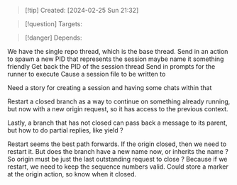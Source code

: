 
>[!tip] Created: [2024-02-25 Sun 21:32]

>[!question] Targets: 

>[!danger] Depends: 

We have the single repo thread, which is the base thread.
Send in an action to spawn a new PID that represents the session
	maybe name it something friendly
Get back the PID of the session thread
Send in prompts for the runner to execute
Cause a session file to be written to





Need a story for creating a session and having some chats within that

Restart a closed branch as a way to continue on something already running, but now with a new origin request, so it has access to the previous context.

Lastly, a branch that has not closed can pass back a message to its parent, but how to do partial replies, like yield ?

Restart seems the best path forwards.  If the origin closed, then we need to restart it.
But does the branch have a new name now, or inherits the name ?
So origin must be just the last outstanding request to close ?  Because if we restart, we need to keep the sequence numbers valid.  Could store a marker at the origin action, so know when it closed.